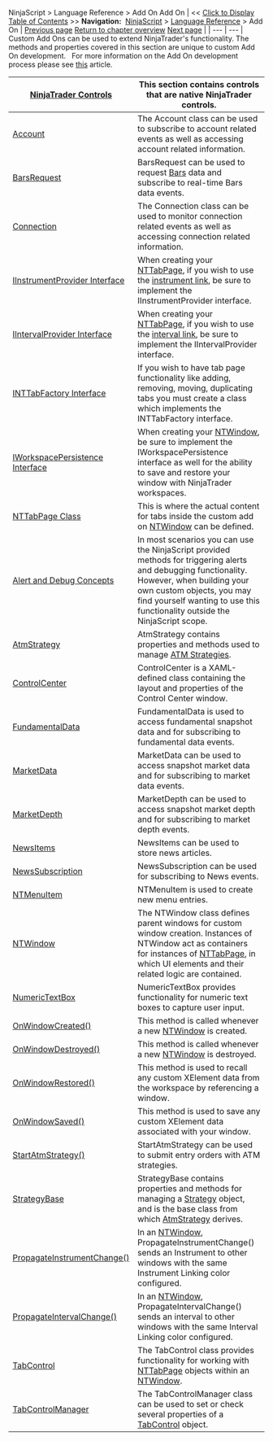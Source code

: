 ﻿
NinjaScript > Language Reference > Add On
Add On
| << [Click to Display Table of Contents](add_on.md) >> **Navigation:**     [NinjaScript](ninjascript-1.md) > [Language Reference](language_reference_wip-1.md) > Add On | [Previous page](triggercustomevent-1.md) [Return to chapter overview](language_reference_wip-1.md) [Next page](controls-1.md) |
| --- | --- |
Custom Add Ons can be used to extend NinjaTrader's functionality. The methods and properties covered in this section are unique to custom Add On development.
 
For more information on the Add On development process please see [this](developing_add_ons-1.md) article.

| [NinjaTrader Controls](controls-1.md) | This section contains controls that are native NinjaTrader controls. |
| --- | --- |
| [Account](account_class-1.md) | The Account class can be used to subscribe to account related events as well as accessing account related information. |
| [BarsRequest](barsrequest-1.md) | BarsRequest can be used to request [Bars](bars-1.md) data and subscribe to real-time Bars data events. |
| [Connection](connection_class-1.md) | The Connection class can be used to monitor connection related events as well as accessing connection related information. |
| [IInstrumentProvider Interface](iinstrumentprovider_interface-1.md) | When creating your [NTTabPage](nttabpage_class-1.md), if you wish to use the [instrument link](linking_windows-1.md), be sure to implement the IInstrumentProvider interface. |
| [IIntervalProvider Interface](iintervalprovider_interface-1.md) | When creating your [NTTabPage](nttabpage_class-1.md), if you wish to use the [interval link](linking_windows-1.md), be sure to implement the IIntervalProvider interface. |
| [INTTabFactory Interface](inttabfactory_class-1.md) | If you wish to have tab page functionality like adding, removing, moving, duplicating tabs you must create a class which implements the INTTabFactory interface. |
| [IWorkspacePersistence Interface](iworkspacepersistence_interface-1.md) | When creating your [NTWindow](ntwindow-1.md), be sure to implement the IWorkspacePersistence interface as well for the ability to save and restore your window with NinjaTrader workspaces. |
| [NTTabPage Class](nttabpage_class-1.md) | This is where the actual content for tabs inside the custom add on [NTWindow](ntwindow-1.md) can be defined. |
| [Alert and Debug Concepts](alert_and_debug_concepts-1.md) | In most scenarios you can use the NinjaScript provided methods for triggering alerts and debugging functionality. However, when building your own custom objects, you may find yourself wanting to use this functionality outside the NinjaScript scope. |
| [AtmStrategy](atmstrategy-1.md) | AtmStrategy contains properties and methods used to manage [ATM Strategies](advanced_trade_management_atm-1.md). |
| [ControlCenter](controlcenter-1.md) | ControlCenter is a XAML-defined class containing the layout and properties of the Control Center window. |
| [FundamentalData](fundamentaldata-1.md) | FundamentalData is used to access fundamental snapshot data and for subscribing to fundamental data events. |
| [MarketData](marketdata-1.md) | MarketData can be used to access snapshot market data and for subscribing to market data events. |
| [MarketDepth](marketdepth-1.md) | MarketDepth can be used to access snapshot market depth and for subscribing to market depth events. |
| [NewsItems](newsitems-1.md) | NewsItems can be used to store news articles. |
| [NewsSubscription](newssubscription-1.md) | NewsSubscription can be used for subscribing to News events. |
| [NTMenuItem](ntmenuitem-1.md) | NTMenuItem is used to create new menu entries. |
| [NTWindow](ntwindow-1.md) | The NTWindow class defines parent windows for custom window creation. Instances of NTWindow act as containers for instances of [NTTabPage](nttabpage_class-1.md), in which UI elements and their related logic are contained. |
| [NumericTextBox](numerictextbox-1.md) | NumericTextBox provides functionality for numeric text boxes to capture user input. |
| [OnWindowCreated()](onwindowcreated-1.md) | This method is called whenever a new [NTWindow](ntwindow-1.md) is created. |
| [OnWindowDestroyed()](onwindowdestroyed-1.md) | This method is called whenever a new [NTWindow](ntwindow-1.md) is destroyed. |
| [OnWindowRestored()](onwindowrestored-1.md) | This method is used to recall any custom XElement data from the workspace by referencing a window. |
| [OnWindowSaved()](onwindowsaved-1.md) | This method is used to save any custom XElement data associated with your window. |
| [StartAtmStrategy()](startatmstrategy-1.md) | StartAtmStrategy can be used to submit entry orders with ATM strategies. |
| [StrategyBase](strategybase-1.md) | StrategyBase contains properties and methods for managing a [Strategy](strategy-1.md) object, and is the base class from which [AtmStrategy](atmstrategy-1.md) derives. |
| [PropagateInstrumentChange()](propagateinstrumentchange()-1.md) | In an [NTWindow](ntwindow-1.md), PropagateInstrumentChange() sends an Instrument to other windows with the same Instrument Linking color configured. |
| [PropagateIntervalChange()](propagateintervalchange()-1.md) | In an [NTWindow](ntwindow-1.md), PropagateIntervalChange() sends an interval to other windows with the same Interval Linking color configured. |
| [TabControl](tabcontrol-1.md) | The TabControl class provides functionality for working with [NTTabPage](nttabpage_class-1.md) objects within an [NTWindow](ntwindow-1.md). |
| [TabControlManager](tabcontrolmanager-1.md) | The TabControlManager class can be used to set or check several properties of a [TabControl](tabcontrol-1.md) object. |

